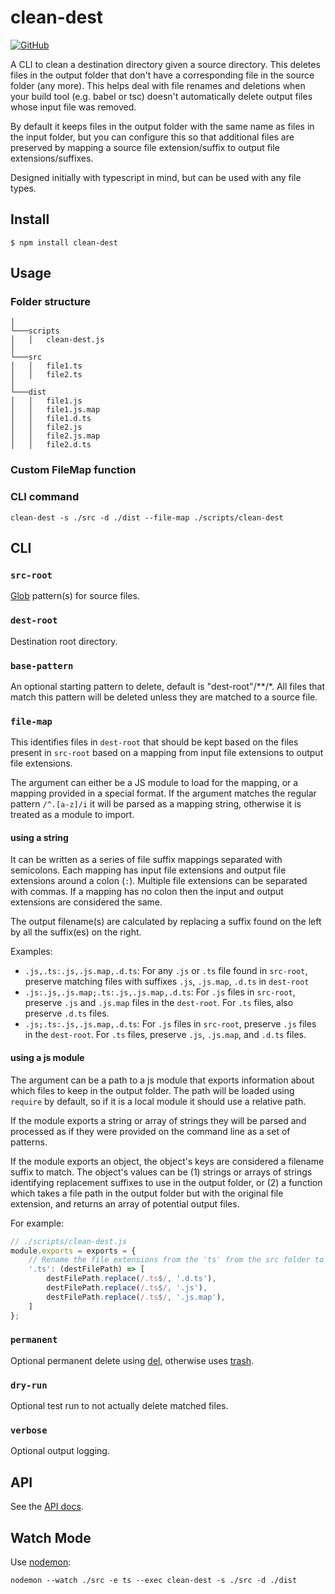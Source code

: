 # clean-dest

[![GitHub](https://github.com/SeanSobey/clean-dest/workflows/Node%20CI/badge.svg)](https://github.com/SeanSobey/clean-dest/actions)

A CLI to clean a destination directory given a source directory.  This deletes files in the output folder
that don't have a corresponding file in the source folder (any more).  This helps deal with file
renames and deletions when your build tool (e.g. babel or tsc) doesn't automatically delete output
files whose input file was removed.

By default it keeps files in the output folder with the same name as files in the input folder, but 
you can configure this so that additional files are preserved by mapping a source file extension/suffix
to output file extensions/suffixes.

Designed initially with typescript in mind, but can be used with any file types.


## Install

```
$ npm install clean-dest
```

## Usage

### Folder structure

```
│
└───scripts
│   │   clean-dest.js
│
└───src
│   │   file1.ts
│   │   file2.ts
│
└───dist
│   │   file1.js
│   │   file1.js.map
│   │   file1.d.ts
│   │   file2.js
│   │   file2.js.map
│   │   file2.d.ts
```

### Custom FileMap function


### CLI command

```
clean-dest -s ./src -d ./dist --file-map ./scripts/clean-dest
```

## CLI

### `src-root`

[Glob](https://www.npmjs.com/package/globby) pattern(s) for source files.

### `dest-root`

Destination root directory.

### `base-pattern`

An optional starting pattern to delete, default is "dest-root"/**/*.  All files that match this
pattern will be deleted unless they are matched to a source file.

### `file-map`

This identifies files in `dest-root` that should be kept based on the files present in `src-root` based
on a mapping from input file extensions to output file extensions.

The argument can either be a JS module to load for the mapping, or a mapping provided in a special format.  If
the argument matches the regular pattern `/^.[a-z]/i` it will be parsed as a mapping string, otherwise it
is treated as a module to import.

#### using a string

It can be written as a series of file suffix mappings separated with semicolons.  Each mapping has input file
extensions and output file extensions around a colon (`:`).  Multiple file extensions can be separated with
commas.  If a mapping has no colon then the input and output extensions are considered the same.

The output filename(s) are calculated by replacing a suffix found on the left by all the suffix(es) on the
right.

Examples:

- `.js,.ts:.js,.js.map,.d.ts`: For any `.js` or `.ts` file found in `src-root`, preserve matching files
  with suffixes `.js`, `.js.map`, `.d.ts` in `dest-root`
- `.js:.js,.js.map;.ts:.js,.js.map,.d.ts`: For `.js` files in `src-root`, preserve `.js` and `.js.map` files in the
  `dest-root`.  For `.ts` files, also preserve `.d.ts` files.
- `.js;.ts:.js,.js.map,.d.ts`: For `.js` files in `src-root`, preserve `.js` files in the
  `dest-root`.  For `.ts` files, preserve `.js`, `.js.map`, and `.d.ts` files.

#### using a js module

The argument can be a path to a js module that exports information about which files to keep in the output folder.
The path will be loaded using `require` by default, so if it is a local module it should use a relative path.

If the module exports a string or array of strings they will be parsed and processed as if they were
provided on the command line as a set of patterns.

If the module exports an object, the object's keys are considered a filename suffix to match.  The object's values
can be (1) strings or arrays of strings identifying replacement suffixes to use in the output folder, or 
(2) a function which takes a file path in the output folder but with the original file extension, and returns
an array of potential output files.

For example:

```js
// ./scripts/clean-dest.js
module.exports = exports = {
    // Rename the file extensions from the 'ts' from the src folder to what we expect in the dest folder
    '.ts': (destFilePath) => [
        destFilePath.replace(/.ts$/, '.d.ts'),
        destFilePath.replace(/.ts$/, '.js'),
        destFilePath.replace(/.ts$/, '.js.map'),
    ]
};
```

### `permanent`

Optional permanent delete using [del](https://github.com/sindresorhus/del), otherwise uses [trash](https://github.com/sindresorhus/trash).

### `dry-run`

Optional test run to not actually delete matched files.

### `verbose`

Optional output logging.

## API

See the [API docs](https://github.com/SeanSobey/clean-dest/blob/master/API.md).

## Watch Mode

Use [nodemon](https://nodemon.io/):

```
nodemon --watch ./src -e ts --exec clean-dest -s ./src -d ./dist
```
